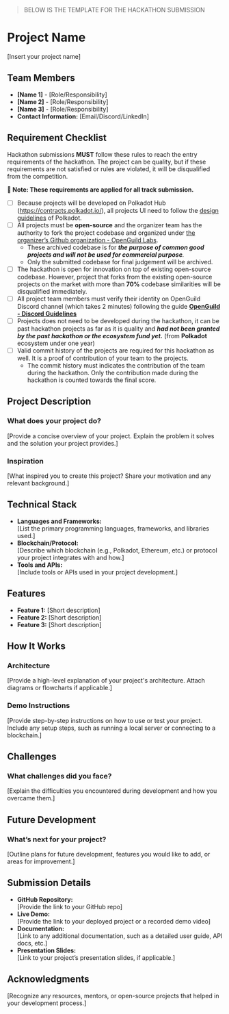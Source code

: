 > BELOW IS THE TEMPLATE FOR THE HACKATHON SUBMISSION

# **Project Name**  
[Insert your project name]

## **Team Members**  
- **[Name 1]** - [Role/Responsibility]  
- **[Name 2]** - [Role/Responsibility]  
- **[Name 3]** - [Role/Responsibility]  
- **Contact Information:** [Email/Discord/LinkedIn]

## Requirement Checklist

Hackathon submissions **MUST** follow these rules to reach the entry requirements of the hackathon. The project can be quality, but if these requirements are not satisfied or rules are violated, it will be disqualified from the competition.

**🔴 Note: These requirements are applied for all track submission.** 

- [ ] Because projects will be developed on Polkadot Hub (https://contracts.polkadot.io/), all projects UI need to follow the [design guidelines](https://polkadot.com/community/brand-hub) of Polkadot.
- [ ] All projects must be **open-source** and the organizer team has the authority to fork the project codebase and organized under [the organizer’s Github organization - OpenGuild Labs](https://github.com/openguild-labs). 
    - These archived codebase is for ***the purpose of common good projects and will not be used for commercial purpose**.*
    - Only the submitted codebase for final judgement will be archived.
- [ ] The hackathon is open for innovation on top of existing open-source codebase. However, project that forks from the existing open-source projects on the market with more than **70%** codebase similarities will be disqualified immediately. 
- [ ] All project team members must verify their identity on OpenGuild Discord channel (which takes 2 minutes) following the guide [**OpenGuild - Discord Guidelines**](https://handbook.openguild.wtf/general-information/guidelines/discord-guidelines)
- [ ] Projects does not need to be developed during the hackathon, it can be past hackathon projects as far as it is quality and ***had not been granted by the past hackathon or the ecosystem fund yet.*** (from **Polkadot** ecosystem under one year)
- [ ] Valid commit history of the projects are required for this hackathon as well. It is a proof of contribution of your team to the projects. 
    - The commit history must indicates the contribution of the team during the hackathon. Only the contribution made during the hackathon is counted towards the final score.

## **Project Description**  
### What does your project do?  
[Provide a concise overview of your project. Explain the problem it solves and the solution your project provides.]

### Inspiration  
[What inspired you to create this project? Share your motivation and any relevant background.]

## **Technical Stack**  
- **Languages and Frameworks:**  
  [List the primary programming languages, frameworks, and libraries used.]
- **Blockchain/Protocol:**  
  [Describe which blockchain (e.g., Polkadot, Ethereum, etc.) or protocol your project integrates with and how.]
- **Tools and APIs:**  
  [Include tools or APIs used in your project development.]

## **Features**  
- **Feature 1:** [Short description]  
- **Feature 2:** [Short description]  
- **Feature 3:** [Short description]  

## **How It Works**  
### Architecture  
[Provide a high-level explanation of your project's architecture. Attach diagrams or flowcharts if applicable.]

### Demo Instructions  
[Provide step-by-step instructions on how to use or test your project. Include any setup steps, such as running a local server or connecting to a blockchain.]

## **Challenges**  
### What challenges did you face?  
[Explain the difficulties you encountered during development and how you overcame them.]

## **Future Development**  
### What’s next for your project?  
[Outline plans for future development, features you would like to add, or areas for improvement.]

## **Submission Details**  
- **GitHub Repository:**  
  [Provide the link to your GitHub repo]
- **Live Demo:**  
  [Provide the link to your deployed project or a recorded demo video]
- **Documentation:**  
  [Link to any additional documentation, such as a detailed user guide, API docs, etc.]
- **Presentation Slides:**  
  [Link to your project’s presentation slides, if applicable.]

## **Acknowledgments**  
[Recognize any resources, mentors, or open-source projects that helped in your development process.]

